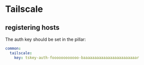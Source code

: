 Tailscale
=========

registering hosts
-----------------

The auth key should be set in the pillar:

```yaml
common:
  tailscale:
    key: tskey-auth-foooooooooooo-baaaaaaaaaaaaaaaaaaaaaaaar
```
